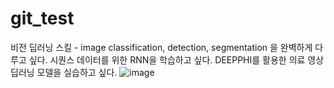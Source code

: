 # git_test
비전 딥러닝 스킬 - image classification, detection, segmentation 을 완벽하게 다루고 싶다.
시퀀스 데이터를 위한 RNN을 학습하고 싶다.
DEEPPHI를 활용한 의료 영상 딥러닝 모델을 실습하고 싶다.
![image](https://user-images.githubusercontent.com/115063823/194014512-14218987-e9d5-4482-b694-606519302255.png)
